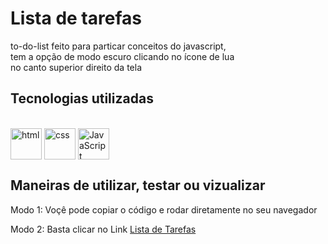 # Lista de tarefas

to-do-list feito para particar conceitos do javascript, <br/>
tem a opção de modo escuro clicando no ícone de lua <br/>
no canto superior direito da tela


## Tecnologias utilizadas

<div style="diplay: inline_block"> <br/>
  <img align="center" alt="html" width="50" heigth="40" src="https://cdn.jsdelivr.net/gh/devicons/devicon/icons/html5/html5-original.svg" />
  <img align="center" alt="css" width="50" heigth="40" src="https://cdn.jsdelivr.net/gh/devicons/devicon/icons/css3/css3-original.svg" />
  <img align="center" alt="JavaScript" width="50" heigth="40" src="https://cdn.jsdelivr.net/gh/devicons/devicon/icons/javascript/javascript-original.svg" />
<div/>

## Maneiras de utilizar, testar ou vizualizar


Modo 1: Voçê pode copiar o código e rodar diretamente no seu navegador

Modo 2: Basta clicar no Link [Lista de Tarefas](https://werbeth91.github.io/Lista-de-tarefas/)
